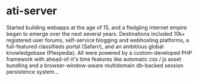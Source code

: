 # ati-server
Started building webapps at the age of 15, and a fledgling internet empire began to emerge over the next several years. Destinations included 10k+ registered user forums, self-service blogging and webhosting platforms, a full-featured classifieds portal (Safarri), and an ambitious global knowledgebase (Plexpedia). All were powered by a custom-developed PHP framework with ahead-of-it's time features like automatic css / js asset bundling and a browser-window-aware multidomain db-backed session persistence system...
